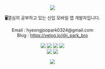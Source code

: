 <br>
<p align="center">
<img src="https://capsule-render.vercel.app/api?&type=waving&color=timeAuto&height=180&section=header&text=JParkBro's%20Hub&fontSize=50&animation=fadeIn&fontAlignY=45" />
</p>

<div align='center'> 🖥열심히 공부하고 있는 신입 모바일 앱 개발자입니다.</div>
<br>
<div align='center'> Email : hyeongjoopark0324@gmail.com</div>
<div align='center'> Blog : <a href="https://velog.io/@j_park_bro">https://velog.io/@j_park_bro</a></div>
<br>
<div align = "center">
  <img src="https://img.shields.io/badge/Java-007396?style=flat&logo=Conda-Forge&logoColor=white" />
  <img src="https://img.shields.io/badge/Kotlin-7F52FF?style=flat&logo=Kotlin&logoColor=white"/>
  <img src="https://img.shields.io/badge/Android%20Studio-3DDC84?style=flat&logo=AndroidStudio&logoColor=white" />
  <img src="https://img.shields.io/badge/IntelliJ IDEA-000000?style=flat&logo=IntelliJ IDEA&logoColor=white"/>
	<br>
  <img src="https://img.shields.io/badge/Date-0175C2?style=flat&logo=Dart&logoColor=white" />
  <img src="https://img.shields.io/badge/Flutter-02569B?style=flat&logo=Flutter&logoColor=white"/>
 </div>

<p align="center">
<img src="https://capsule-render.vercel.app/api?type=waving&color=timeAuto&height=100&section=footer" />
</p>
